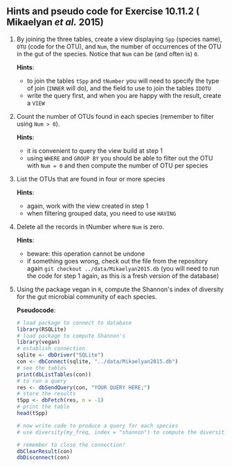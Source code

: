 ## Hints and pseudo code for Exercise 10.11.2 ( Mikaelyan *et al.* 2015)

1. By joining the three tables, create a view displaying `Spp` (species name), `OTU` (code for the OTU), and `Num`, the number of occurrences of the OTU in the gut of the species. Notice that `Num` can be (and often is) `0`.

	**Hints**:

	- to join the tables `tSpp` and `tNumber` you will need to specify the type of join (`INNER` will do), and the field to use to join the tables `IDOTU`
	- write the query first, and when you are happy with the result, create a `VIEW`

2. Count the number of OTUs found in each species (remember to filter using `Num > 0`).

	**Hints**:

	- it is convenient to query the view build at step 1
	- using `WHERE` and `GROUP BY` you should be able to filter out the OTU with `Num = 0` and then compute the number of OTU per species

3. List the OTUs that are found in four or more species

	**Hints**:

	- again, work with the view created in step 1
	- when filtering grouped data, you need to use `HAVING`

4. Delete all the records in tNumber where `Num` is zero.

	**Hints**:

	- beware: this operation cannot be undone
	- if something goes wrong, check out the file from the repository again `git checkout ../data/Mikaelyan2015.db` (you will need to run the code for step 1 again, as this is a fresh version of the database)

5. Using the package vegan in `R`, compute the Shannon's index of diversity for the gut microbial community of each species.

	**Pseudocode**:

	```r
	# load package to connect to database
	library(RSQLite) 
	# load package to compute Shannon's 
	library(vegan)
	# establish connection
	sqlite <- dbDriver("SQLite")
	con <- dbConnect(sqlite, "../data/Mikaelyan2015.db") 
	# see the tables
	print(dbListTables(con)) 
	# to run a query
	res <- dbSendQuery(con, "YOUR QUERY HERE;")
	# store the results
	tSpp <- dbFetch(res, n = -1)
	# print the table
	head(tSpp)

	# now write code to produce a query for each species
	# use diversity(my_freq, index = "shannon") to compute the diversity given the frequencies

	# remember to close the connection!
	dbClearResult(con)
	dbDisconnect(con)
	```

